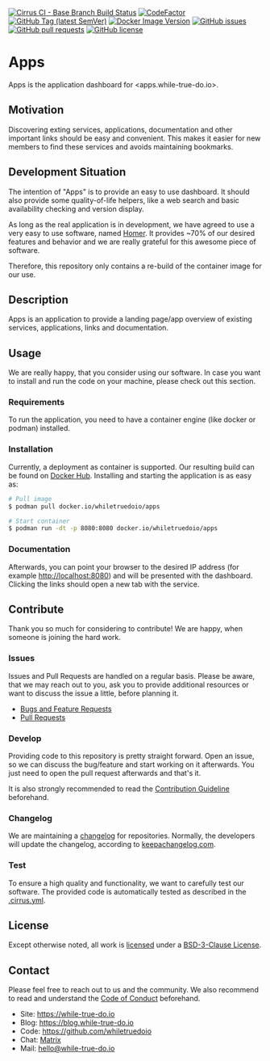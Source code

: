 <!--
reference: https://www.makeareadme.com/
reference: https://commonmark.org/
-->

[![Cirrus CI - Base Branch Build Status](https://img.shields.io/cirrus/github/whiletruedoio/apps?logo=Cirrus-ci)](https://cirrus-ci.com/github/whiletruedoio/apps)
[![CodeFactor](https://www.codefactor.io/repository/github/whiletruedoio/apps/badge)](https://www.codefactor.io/repository/github/whiletruedoio/apps)
[![GitHub Tag (latest SemVer)](https://img.shields.io/github/v/tag/whiletruedoio/apps?logo=GitHub&label=Release&sort=semver)](https://github.com/whiletruedoio/apps/releases)
[![Docker Image Version](https://img.shields.io/docker/v/whiletruedoio/apps?logo=Docker&label=Release&sort=semver)](https://hub.docker.com/r/whiletruedoio/apps)
[![GitHub issues](https://img.shields.io/github/issues/whiletruedoio/apps)](https://github.com/whiletruedoio/apps/issues)
[![GitHub pull requests](https://img.shields.io/github/issues-pr/whiletruedoio/apps)](https://github.com/whiletruedoio/apps/pulls)
[![GitHub license](https://img.shields.io/github/license/whiletruedoio/apps)](https://github.com/whiletruedoio/apps/blob/main/LICENSE)

# Apps

Apps is the application dashboard for <apps.while-true-do.io>.

## Motivation

Discovering exting services, applications, documentation and other important
links should be easy and convenient. This makes it easier for new members to
find these services and avoids maintaining bookmarks.

## Development Situation

The intention of "Apps" is to provide an easy to use dashboard. It should also
provide some quality-of-life helpers, like a web search and basic availability
checking and version display.

As long as the real application is in development, we have agreed to use a very
easy to use software, named [Homer](https://github.com/bastienwirtz/homer). It
provides ~70% of our desired features and behavior and we are really grateful
for this awesome piece of software.

Therefore, this repository only contains a re-build of the container image for
our use.

## Description

Apps is an application to provide a landing page/app overview of existing
services, applications, links and documentation.

## Usage

We are really happy, that you consider using our software. In case you want to
install and run the code on your machine, please check out this section.

### Requirements

To run the application, you need to have a container engine (like docker or
podman) installed.

### Installation

Currently, a deployment as container is supported. Our resulting build can be
found on [Docker Hub](https://hub.docker.com/r/whiletruedoio/apps). Installing
and starting the application is as easy as:

```bash
# Pull image
$ podman pull docker.io/whiletruedoio/apps

# Start container
$ podman run -dt -p 8080:8080 docker.io/whiletruedoio/apps
```

### Documentation

Afterwards, you can point your browser to the desired IP address (for example
<http://localhost:8080>) and will be presented with the dashboard. Clicking the
links should open a new tab with the service.

## Contribute

Thank you so much for considering to contribute! We are happy, when someone is
joining the hard work.

### Issues

Issues and Pull Requests are handled on a regular basis. Please be aware, that
we may reach out to you, ask you to provide additional resources or want to
discuss the issue a little, before planning it.

- [Bugs and Feature Requests](https://github.com/whiletruedoio/apps/issues)
- [Pull Requests](https://github.com/whiletruedoio/apps/pulls)

### Develop

Providing code to this repository is pretty straight forward. Open an issue,
so we can discuss the bug/feature and start working on it afterwards. You just
need to open the pull request afterwards and that's it.

It is also strongly recommended to read the
[Contribution Guideline](https://github.com/whiletruedoio/.github/blob/main/docs/CONTRIBUTING.md)
beforehand.

### Changelog

We are maintaining a [changelog](CHANGELOG.md) for repositories. Normally, the
developers will update the changelog, according to
[keepachangelog.com](https://keepachangelog.com/).

### Test

To ensure a high quality and functionality, we want to carefully test our
software. The provided code is automatically tested as described in the
[.cirrus.yml](.cirrus.yml).

## License

Except otherwise noted, all work is [licensed](LICENSE) under a
[BSD-3-Clause License](https://opensource.org/licenses/BSD-3-Clause).

## Contact

Please feel free to reach out to us and the community. We also recommend to read
and understand the
[Code of Conduct](https://github.com/whiletruedoio/.github/blob/main/docs/CODE_OF_CONDUCT.md)
beforehand.

- Site: <https://while-true-do.io>
- Blog: <https://blog.while-true-do.io>
- Code: <https://github.com/whiletruedoio>
- Chat: [Matrix](https://matrix.to/#/#whiletruedoio-community:matrix.org)
- Mail: [hello@while-true-do.io](mailto:hello@while-true-do.io)
